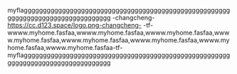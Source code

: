 myflaggggggggggggggggggggggggggggggggggggggggggggggggggggggggggggggggggggggggggggggggg
-changcheng-https://cc.d123.space/logo.png-changcheng-
-tf-wwww.myhome.fasfaa,wwww.myhome.fasfaa,wwww.myhome.fasfaa,wwww.myhome.fasfaa,wwww.myhome.fasfaa,wwww.myhome.fasfaa,wwww.myhome.fasfaa,wwww.myhome.fasfaa-tf-
myflaggggggggggggggggggggggggggggggggggggggggggggggggggggggggggggggggggggggggggggggggg
